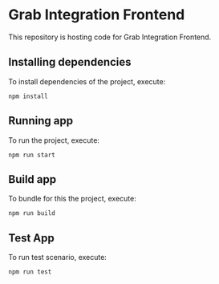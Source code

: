 # Grab Integration Frontend

This repository is hosting code for Grab Integration Frontend.

## Installing dependencies

To install dependencies of the project, execute:

`npm install`

## Running app

To run the project, execute:

`npm run start`

## Build app

To bundle for this the project, execute:

`npm run build`

## Test App

To run test scenario, execute:

`npm run test`
